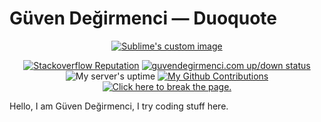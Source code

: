 # Güven Değirmenci — Duoquote
<p align="center">
  <a href="https://guvendegirmenci.com"><img src="https://lambda.sx/2OF.png" alt="Sublime's custom image"/></a>
</p>
<p align="center">
  <a href="https://stackoverflow.com/users/story/7493063"><img src="https://img.shields.io/stackexchange/stackoverflow/r/7493063?logo=stackoverflow&style=for-the-badge" alt="Stackoverflow Reputation"/></a>
  <a href="https://guvendegirmenci.com"><img src="https://img.shields.io/website?down_message=down&label=guvendegirmenci.com&up_message=up&url=https%3A%2F%2Fguvendegirmenci.com&style=for-the-badge" alt="guvendegirmenci.com up/down status"/></a>
  <img src="https://img.shields.io/uptimerobot/ratio/m785555578-993136aab7bb4ff829023ffe?style=for-the-badge" alt="My server's uptime"/>
  <a href="#js-contribution-activity"><img src="https://img.shields.io/badge/My%20Contributions-%E2%88%9E-green?style=for-the-badge" alt="My Github Contributions"></a>
  <a href="#js-pjax-container"><img src="https://img.shields.io/badge/X-break%20the%20page-red?style=for-the-badge" alt="Click here to break the page."></a>
</p>

Hello, I am Güven Değirmenci, I try coding stuff here.
